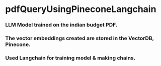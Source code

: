 # pdfQueryUsingPineconeLangchain

### LLM Model trained on the indian budget PDF.
### The vector embeddings created are stored in the VectorDB, Pinecone.
### Used Langchain for training model & making chains.
